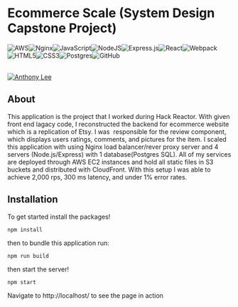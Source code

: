 # Ecommerce Scale (System Design Capstone Project)

<img alt="AWS" src="https://img.shields.io/badge/AWS%20-%23FF9900.svg?&style=for-the-badge&logo=amazon-aws&logoColor=white"/><img alt="Nginx" src="https://img.shields.io/badge/nginx%20-%23009639.svg?&style=for-the-badge&logo=nginx&logoColor=white"/><img alt="JavaScript" src="https://img.shields.io/badge/javascript%20-%23323330.svg?&style=for-the-badge&logo=javascript&logoColor=%23F7DF1E"/><img alt="NodeJS" src="https://img.shields.io/badge/node.js%20-%2343853D.svg?&style=for-the-badge&logo=node.js&logoColor=white"/><img alt="Express.js" src="https://img.shields.io/badge/express.js%20-%23404d59.svg?&style=for-the-badge"/><img alt="React" src="https://img.shields.io/badge/react%20-%2320232a.svg?&style=for-the-badge&logo=react&logoColor=%2361DAFB"/><img alt="Webpack" src="https://img.shields.io/badge/webpack%20-%238DD6F9.svg?&style=for-the-badge&logo=webpack&logoColor=black" /><img alt="HTML5" src="https://img.shields.io/badge/html5%20-%23E34F26.svg?&style=for-the-badge&logo=html5&logoColor=white"/><img alt="CSS3" src="https://img.shields.io/badge/css3%20-%231572B6.svg?&style=for-the-badge&logo=css3&logoColor=white"/><img alt="Postgres" src ="https://img.shields.io/badge/postgres-%23316192.svg?&style=for-the-badge&logo=postgresql&logoColor=white"/><img alt="GitHub" src="https://img.shields.io/badge/github%20-%23121011.svg?&style=for-the-badge&logo=github&logoColor=white"/><br></br>

<a href="https://www.linkedin.com/in/alee74" target="_blank">
  <img alt="Anthony Lee" src="https://img.shields.io/badge/-
  Anthony%20Lee-blue?&style=for-the-badge&logo=linkedin&logoColor=white"/>
</a>


## About

This application is the project that I worked during Hack Reactor. With given front end lagacy code, I reconstructed the backend for ecommerce website which is a replication of Etsy. I was  responsible for the review component, which displays users ratings, comments, and pictures for the item.
I scaled this application with using Nginx load balancer/rever proxy server and 4 servers (Node.js/Express) with 1 database(Postgres SQL). All of my services are deployed through AWS EC2 instances and hold all static files in S3 buckets and distributed with CloudFront.
With this setup I was able to achieve 2,000 rps, 300 ms latency, and under 1% error rates.


## Installation

To get started install the packages!
```
npm install
```
then to bundle this application run:

```
npm run build
```

then start the server!

```
npm start
```

Navigate to http://localhost/ to see the page in action